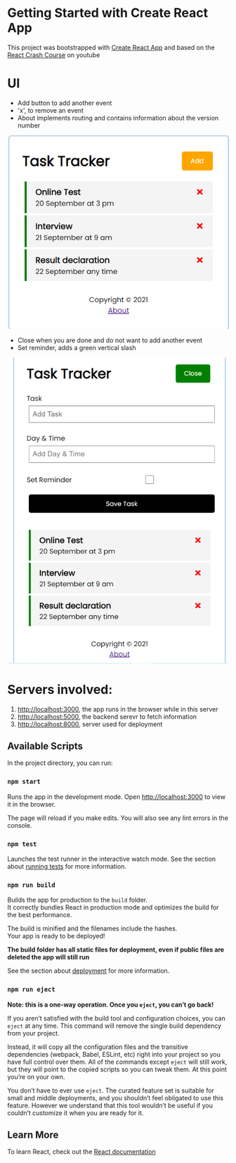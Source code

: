 # Getting Started with Create React App

This project was bootstrapped with [Create React App](https://github.com/facebook/create-react-app) and based on the [React Crash Course](https://www.youtube.com/watch?v=w7ejDZ8SWv8&list=LL&index=4) on youtube

# UI

* Add button to add another event
* 'x', to remove an event
* About implements routing and contains information about the version number

![](https://github.com/singhdivyank/React-task-schedular-app/blob/master/UI%5B1%5D.png)

* Close when you are done and do not want to add another event
* Set reminder, adds a green vertical slash

![](https://github.com/singhdivyank/React-task-schedular-app/blob/master/UI%5B2%5D.png)

# Servers involved:

1. [http://localhost:3000](http://localhost:3000), the app runs in the browser while in this server
2. [http://localhost:5000](http://localhost:5000), the backend serevr to fetch information
3. [http://localhost:8000](http://localhost:8000), server used for deployment

## Available Scripts

In the project directory, you can run:

### `npm start`

Runs the app in the development mode.
Open [http://localhost:3000](http://localhost:3000) to view it in the browser.

The page will reload if you make edits.
You will also see any lint errors in the console.

### `npm test`

Launches the test runner in the interactive watch mode.
See the section about [running tests](https://facebook.github.io/create-react-app/docs/running-tests) for more information.

### `npm run build`

Builds the app for production to the `build` folder.\
It correctly bundles React in production mode and optimizes the build for the best performance.

The build is minified and the filenames include the hashes.\
Your app is ready to be deployed!

**The build folder has all static files for deployment, even if public files are deleted the app will still run**

See the section about [deployment](https://facebook.github.io/create-react-app/docs/deployment) for more information.

### `npm run eject`

**Note: this is a one-way operation. Once you `eject`, you can’t go back!**

If you aren’t satisfied with the build tool and configuration choices, you can `eject` at any time. This command will remove the single build dependency from your project.

Instead, it will copy all the configuration files and the transitive dependencies (webpack, Babel, ESLint, etc) right into your project so you have full control over them. All of the commands except `eject` will still work, but they will point to the copied scripts so you can tweak them. At this point you’re on your own.

You don’t have to ever use `eject`. The curated feature set is suitable for small and middle deployments, and you shouldn’t feel obligated to use this feature. However we understand that this tool wouldn’t be useful if you couldn’t customize it when you are ready for it.

## Learn More
To learn React, check out the [React documentation](https://reactjs.org/)
